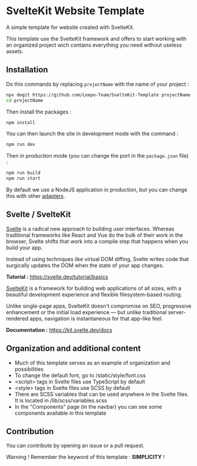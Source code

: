# SvelteKit Website Template

A simple template for website created with SvelteKit.

This template use the SvelteKit framework and offers to start working with an organized project wich contains everything you need without useless assets.

## Installation 
Do this commands by replacing ``projectName`` with the name of your project :
```sh
npx degit https://github.com/Leepo-Team/SvelteKit-Template projectName
cd projectName
```

Then install the packages :
```sh
npm install
```

You can then launch the site in development mode with the command :
```sh
npm run dev
```

Then in production mode (you can change the port in the ``package.json`` file) :
```sh
npm run build
npm run start
```

By default we use a NodeJS application in production, but you can change this with other [adapters](https://kit.svelte.dev/docs#adapters).

## Svelte / SvelteKit
[Svelte](https://svelte.dev/) is a radical new approach to building user interfaces. Whereas traditional frameworks like React and Vue do the bulk of their work in the browser, Svelte shifts that work into a compile step that happens when you build your app.

Instead of using techniques like virtual DOM diffing, Svelte writes code that surgically updates the DOM when the state of your app changes.

**Tutorial :** https://svelte.dev/tutorial/basics

[SvelteKit](https://kit.svelte.dev/) is a framework for building web applications of all sizes, with a beautiful development experience and flexible filesystem-based routing.

Unlike single-page apps, SvelteKit doesn't compromise on SEO, progressive enhancement or the initial load experience — but unlike traditional server-rendered apps, navigation is instantaneous for that app-like feel.

**Documentation :** https://kit.svelte.dev/docs

## Organization and additional content
- Much of this template serves as an example of organization and possibilities
- To change the default font, go to /static/style/font.css
- \<script\> tags in Svelte files use TypeScript by default
- \<style\> tags in Svelte files use SCSS by default
- There are SCSS variables that can be used anywhere in the Svelte files. It is located in /lib/scss/variables.scss
- In the "Components" page (in the navbar) you can see some components available in this template

## Contribution
You can contribute by opening an issue or a pull request. 

Warning ! Remember the keyword of this template : **SIMPLICITY** !
